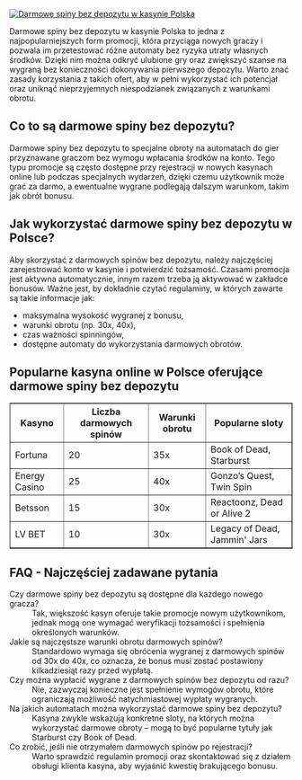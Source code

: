 [![Darmowe spiny bez depozytu w kasynie Polska](https://123-caf.pages.dev/gitsignup.png)](https://vrmoo.ru/Bt82HjjY)

<p>Darmowe spiny bez depozytu w kasynie Polska to jedna z najpopularniejszych form promocji, która przyciąga nowych graczy i pozwala im przetestować różne automaty bez ryzyka utraty własnych środków. Dzięki nim można odkryć ulubione gry oraz zwiększyć szanse na wygraną bez konieczności dokonywania pierwszego depozytu. Warto znać zasady korzystania z takich ofert, aby w pełni wykorzystać ich potencjał oraz uniknąć nieprzyjemnych niespodzianek związanych z warunkami obrotu.</p>  <h2>Co to są darmowe spiny bez depozytu?</h2> <p>Darmowe spiny bez depozytu to specjalne obroty na automatach do gier przyznawane graczom bez wymogu wpłacania środków na konto. Tego typu promocje są często dostępne przy rejestracji w nowych kasynach online lub podczas specjalnych wydarzeń, dzięki czemu użytkownik może grać za darmo, a ewentualne wygrane podlegają dalszym warunkom, takim jak obrót bonusu.</p>  <h2>Jak wykorzystać darmowe spiny bez depozytu w Polsce?</h2> <p>Aby skorzystać z darmowych spinów bez depozytu, należy najczęściej zarejestrować konto w kasynie i potwierdzić tożsamość. Czasami promocja jest aktywna automatycznie, innym razem trzeba ją aktywować w zakładce bonusów. Ważne jest, by dokładnie czytać regulaminy, w których zawarte są takie informacje jak:</p> <ul>   <li>maksymalna wysokość wygranej z bonusu,</li>   <li>warunki obrotu (np. 30x, 40x),</li>   <li>czas ważności spinningów,</li>   <li>dostępne automaty do wykorzystania darmowych obrotów.</li> </ul>  <h2>Popularne kasyna online w Polsce oferujące darmowe spiny bez depozytu</h2> <table border="1" cellspacing="0" cellpadding="6">   <thead>     <tr>       <th>Kasyno</th>       <th>Liczba darmowych spinów</th>       <th>Warunki obrotu</th>       <th>Popularne sloty</th>     </tr>   </thead>   <tbody>     <tr>       <td>Fortuna</td>       <td>20</td>       <td>35x</td>       <td>Book of Dead, Starburst</td>     </tr>     <tr>       <td>Energy Casino</td>       <td>25</td>       <td>40x</td>       <td>Gonzo’s Quest, Twin Spin</td>     </tr>     <tr>       <td>Betsson</td>       <td>15</td>       <td>30x</td>       <td>Reactoonz, Dead or Alive 2</td>     </tr>     <tr>       <td>LV BET</td>       <td>10</td>       <td>30x</td>       <td>Legacy of Dead, Jammin' Jars</td>     </tr>   </tbody> </table>  <h2>FAQ - Najczęściej zadawane pytania</h2> <dl>   <dt>Czy darmowe spiny bez depozytu są dostępne dla każdego nowego gracza?</dt>   <dd>Tak, większość kasyn oferuje takie promocje nowym użytkownikom, jednak mogą one wymagać weryfikacji tożsamości i spełnienia określonych warunków.</dd>    <dt>Jakie są najczęstsze warunki obrotu darmowych spinów?</dt>   <dd>Standardowo wymaga się obrócenia wygranej z darmowych spinów od 30x do 40x, co oznacza, że bonus musi zostać postawiony kilkadziesiąt razy przed wypłatą.</dd>    <dt>Czy można wypłacić wygrane z darmowych spinów bez depozytu od razu?</dt>   <dd>Nie, zazwyczaj konieczne jest spełnienie wymogów obrotu, które ograniczają możliwość natychmiastowej wypłaty wygranych.</dd>    <dt>Na jakich automatach można wykorzystać darmowe spiny bez depozytu?</dt>   <dd>Kasyna zwykle wskazują konkretne sloty, na których można wykorzystać darmowe obroty – mogą to być popularne tytuły jak Starburst czy Book of Dead.</dd>    <dt>Co zrobić, jeśli nie otrzymałem darmowych spinów po rejestracji?</dt>   <dd>Warto sprawdzić regulamin promocji oraz skontaktować się z działem obsługi klienta kasyna, aby wyjaśnić kwestię brakującego bonusu.</dd> </dl>